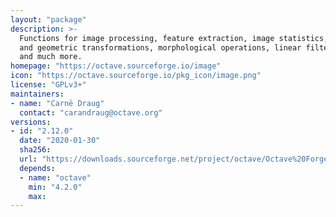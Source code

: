 ```yaml
---
layout: "package"
description: >-
  Functions for image processing, feature extraction, image statistics, spatial
  and geometric transformations, morphological operations, linear filtering,
  and much more.
homepage: "https://octave.sourceforge.io/image"
icon: "https://octave.sourceforge.io/pkg_icon/image.png"
license: "GPLv3+"
maintainers:
- name: "Carnë Draug"
  contact: "carandraug@octave.org"
versions:
- id: "2.12.0"
  date: "2020-01-30"
  sha256:
  url: "https://downloads.sourceforge.net/project/octave/Octave%20Forge%20Packages/Individual%20Package%20Releases/image-2.12.0.tar.gz"
  depends:
  - name: "octave"
    min: "4.2.0"
    max:
---
```

